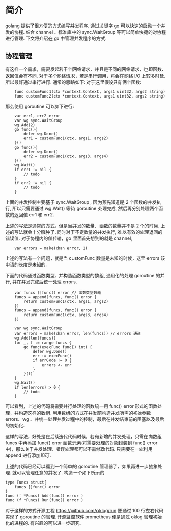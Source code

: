 # 简介
golang 提供了很方便的方式编写并发程序. 通过关键字 go 可以快速的启动一个并发的协程. 结合 channel 、标准库中的 sync.WaitGroup 等可以简单快捷的对协程进行管理. 下文将介绍在 go 中管理并发程序的方式.


## 协程管理
有这样一个需求，需要发起若干个网络请求，并且是不同的网络请求，也即函数、返回值会有不同. 对于多个网络请求，若是串行调用，将会在网络 I/O 上较多时延. 所以最好通过串行进行. 通常的思路如下:
对于这里假设只有俩个函数:

        func customFunc1(ctx *context.Context, args1 uint32, args2 string)
        func customFunc2(ctx *context.Context, args1 uint32, args2 string)

那么使用 goroutine 可以如下进行:

        var err1, err2 error
        var wg sync.WaitGroup
        wg.Add(2)
        go func(){
            defer wg.Done()
            err1 = customFunc1(ctx, args1, args2)
        }()
        go func(){
            defer wg.Done()
            err2 = customFunc1(ctx, args3, args4)
        }()
        wg.Wait()
        if err1 != nil {
            // todo
        }
        if err2 != nil {
            // todo
        }

上面的并发控制主要基于 sync.WaitGroup , 因为预先知道是 2 个函数的并发执行, 所以只需要通过 wg.Wait() 等待 goroutine 处理完成, 然后再分别处理两个函数的返回值 err1 和 err2. 

上述的写法是通常的方式，但是当并发的数量、函数的数量并不是 2 个的时候. 上述的写法就会十分臃肿了. 同时对于不定数量的并发执行, 难以有效的处理返回的错误值. 
对于协程内的值传输，go 里面首先想到的就是 channel,

        var errors = make(chan error, 2)

上述的写法有一个问题，就是当 customFunc 数量是未知的时候，这里 errors 该申请的长度是未知的.

下面的代码通过函数类型、并构造函数类型的数组, 通用化的处理 goroutine 的并行, 并在并发完成后统一处理 errors. 


        var funcs []func() error // 函数类型数组
        funcs = append(funcs, func() error {
            return customFunc1(ctx, args1, args2)
        })
        funcs = append(funcs, func() error {
            return customFunc1(ctx, args3, args4)
        })

        var wg sync.WaitGroup
        var errors = make(chan error, len(funcs)) // errors 通道
        wg.Add(len(funcs))
        for _, f := range funcs {
            go func(execFunc func() int) { 
                defer wg.Done()
                err := execFunc()
                if errCode != 0 {
                    errors <- err
                }
            }(f)
        }
        wg.Wait()
        if len(errors) > 0 {
            // todo
        } 

可以看到，上述的代码将需要并行处理的函数统一用 func() error 形式的函数处理，并构造这样的数组. 利用数组的方式在并发前构造并发所需的初始参数 errors、wg 、并统一处理并发过程中的控制，最后在并发结束前的阻塞以及最后的初始化. 

这样的写法，好处是在后续迭代代码时候，若有新增的并发处理，只需在向数组 funcs 中再添加 func() error 函数元素(将需要处理的对象封装到 func() error 中)，那么关于并发处理、错误处理都可以不需修改代码. 只需要在一处利用 append 进行添加即可. 

上述的代码已经可以看到一个简单的 goroutine 管理器了，如果再进一步抽象处理. 就可以管理任意的并发了. 构造一个如下所示的

    type Funcs struct{
        funcs []func() error
    }
    func (f *Funcs) Add(func() error )
    func (f *Funcs) Run(func() error )

对于这样的方式开源工程 https://github.com/oklog/run 便通过 100 行左右代码实现了 goroutine 的管理. 开源监控软件 prometheus 便是通过 oklog 管理初始化的进程的. 有兴趣的可以进一步研究.